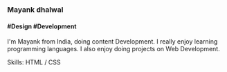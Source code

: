 ### Mayank dhalwal
#### #Design #Development
I'm Mayank from India, doing content Development. I really enjoy learning programming languages. I also enjoy doing projects on Web Development.

Skills:  HTML / CSS





